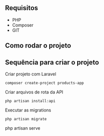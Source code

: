 ## Requisitos

* PHP
* Composer
* GIT

## Como rodar o projeto

## Sequência para criar o projeto
Criar projeto com Laravel
```
composer create-project products-app
```

Criar arquivos de rota da API
```
php artisan install:api
```

Executar as migrations
```
php artisan migrate
```

php artisan serve
```
